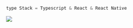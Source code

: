 
```Javascript
type Stack = Typescript & React & React Native
 ```

<div>
  <img src="https://github.com/alessandrogelmi/github-stats/blob/master/generated/overview.svg#gh-dark-mode-only" />
  <!-- <img src="https://github.com/alessandrogelmi/github-stats/blob/master/generated/languages.svg#gh-dark-mode-only" /> -->
</div>
<!--![](https://github.com/alessandrogelmi/github-stats/blob/master/generated/overview.svg#gh-dark-mode-only)
![](https://github.com/alessandrogelmi/github-stats/blob/master/generated/languages.svg#gh-dark-mode-only)-->
